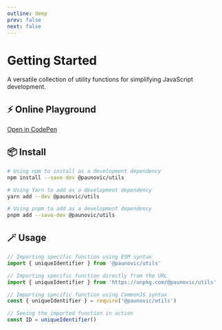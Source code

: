 ```yaml
---
outline: deep
prev: false
next: false
---
```


# Getting Started

A versatile collection of utility functions for simplifying JavaScript development.

## ⚡️ Online Playground

[Open in CodePen](https://codepen.io/milospaunovic/pen/oNRpBoz?editors=0012)

## 📦 Install

```bash
# Using npm to install as a development dependency
npm install --save-dev @paunovic/utils

# Using Yarn to add as a development dependency
yarn add --dev @paunovic/utils

# Using pnpm to add as a development dependency
pnpm add --save-dev @paunovic/utils
```

## 🪄 Usage

```ts
// Importing specific function using ESM syntax
import { uniqueIdentifier } from '@paunovic/utils'

// Importing specific function directly from the URL
import { uniqueIdentifier } from 'https://unpkg.com/@paunovic/utils'

// Importing specific function using CommonJS syntax
const { uniqueIdentifier } = require('@paunovic/utils')

// Seeing the imported function in action
const ID = uniqueIdentifier()
```
